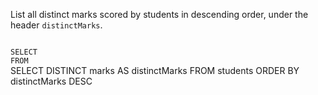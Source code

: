 List all distinct marks scored by students in descending order, under the header `distinctMarks`.



<Editor lang="sql" dbName="students1.db" type="exercise">
<code>
SELECT
FROM
</code>

<solution>
SELECT DISTINCT marks AS distinctMarks
FROM students
ORDER BY distinctMarks DESC
</solution>
</Editor>